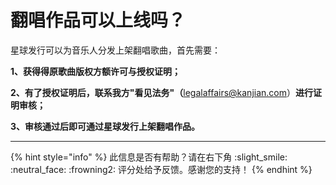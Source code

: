# 翻唱作品可以上线吗？

星球发行可以为音乐人分发上架翻唱歌曲，首先需要：

**1、获得得原歌曲版权方额许可与授权证明；**

**2、有了授权证明后，联系我方"看见法务"（**[legalaffairs@kanjian.com](mailto:legalaffairs@kanjian.com)）**进行证明审核；**

**3、审核通过后即可通过星球发行上架翻唱作品。**

****

{% hint style="info" %}
此信息是否有帮助？请在右下角 :slight\_smile: :neutral\_face: :frowning2: 评分处给予反馈。感谢您的支持！
{% endhint %}
